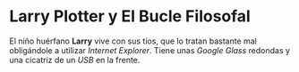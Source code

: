 # Larry Plotter y El Bucle Filosofal
El niño huérfano **Larry** vive con sus tíos, que lo tratan bastante mal obligándole a utilizar *Internet Explorer*.
Tiene unas *Google Glass* redondas y una cicatriz de un *USB* en la frente.
